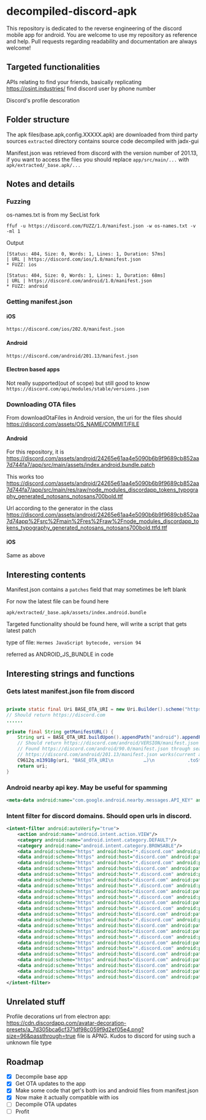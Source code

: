 # decompiled-discord-apk
This repository is dedicated to the reverse engineering of the discord mobile app for android. You are welcome to use my repository as reference and help. Pull requests regarding readability and documentation are always welcome!


## Targeted functionalities

APIs relating to find your friends, basically replicating https://osint.industries/ find discord user by phone number

Discord's profile descoration

## Folder structure

The apk files(base.apk,config.XXXXX.apk) are downloaded from third party sources
`extracted` directory contains source code decompiled with jadx-gui

Manifest.json was retrieved from discord with the version number of 201.13, if you want to access the files you should replace `app/src/main/...` with `apk/extracted/_base.apk/...`

## Notes and details

### Fuzzing

os-names.txt is from my SecList fork

`ffuf -u https://discord.com/FUZZ/1.0/manifest.json -w os-names.txt -v -ml 1`

Output
```
[Status: 404, Size: 0, Words: 1, Lines: 1, Duration: 57ms]
| URL | https://discord.com/ios/1.0/manifest.json
* FUZZ: ios

[Status: 404, Size: 0, Words: 1, Lines: 1, Duration: 68ms]
| URL | https://discord.com/android/1.0/manifest.json
* FUZZ: android
```

### Getting manifest.json

#### iOS

`https://discord.com/ios/202.0/manifest.json`

#### Android

`https://discord.com/android/201.13/manifest.json`

#### Electron based apps

Not really supported(out of scope) but still good to know
`https://discord.com/api/modules/stable/versions.json`

### Downloading OTA files

From downloadOtaFiles in Android version, the uri for the files should https://discord.com/assets/OS_NAME/COMMIT/FILE

#### Android

For this repository, it is https://discord.com/assets/android/24265e61aa4e5090b6b9f9689cb852aa7d744fa7/app/src/main/assets/index.android.bundle.patch

This works too 
https://discord.com/assets/android/24265e61aa4e5090b6b9f9689cb852aa7d744fa7/app/src/main/res/raw/node_modules_discordapp_tokens_typography_generated_notosans_notosans700bold.ttf

Url according to the generator in the class 
https://discord.com/assets/android/24265e61aa4e5090b6b9f9689cb852aa7d74app%2Fsrc%2Fmain%2Fres%2Fraw%2Fnode_modules_discordapp_tokens_typography_generated_notosans_notosans700bold.ttfd.ttf

#### iOS

Same as above

## Interesting contents

Manifest.json contains a `patches` field that may sometimes be left blank

For now the latest file can be found here

`apk/extracted/_base.apk/assets/index.android.bundle`

Targeted functionality should be found here, will write a script that gets latest patch

type of file: `Hermes JavaScript bytecode, version 94`

referred as ANDROID_JS_BUNDLE in code

## Interesting strings and functions

### Gets latest manifest.json file from discord

```java

private static final Uri BASE_OTA_URI = new Uri.Builder().scheme("https").authority("discord.com").build();
// Should return https://discord.com
......

private final String getManifestURL() {
    String uri = BASE_OTA_URI.buildUpon().appendPath("android").appendPath(getVersion()).appendPath("manifest.json").build().toString();
    // Should return https://discord.com/android/VERSION/manifest.json
    // Found https://discord.com/android/90.0/manifest.json through searching google
    // https://discord.com/android/201.13/manifest.json works(current app version on google)
    C9612q.m13918g(uri, "BASE_OTA_URI\n           …)\n            .toString()");
    return uri;
}

```

### Android nearby api key. May be useful for spamming

```xml
<meta-data android:name="com.google.android.nearby.messages.API_KEY" android:value="AIzaSyD-4L6bgKMixqBRtrG2UktVXK6IexXlsog"/>
```

### Intent filter for discord domains. Should open urls in discord.

```xml
<intent-filter android:autoVerify="true">
    <action android:name="android.intent.action.VIEW"/>
    <category android:name="android.intent.category.DEFAULT"/>
    <category android:name="android.intent.category.BROWSABLE"/>
    <data android:scheme="https" android:host="*.discord.com" android:pathPattern="/app"/>
    <data android:scheme="https" android:host="discord.com" android:pathPattern="/app"/>
    <data android:scheme="https" android:host="*.discord.com" android:pathPattern="/gifts/.*"/>
    <data android:scheme="https" android:host="discord.com" android:pathPattern="/gifts/.*"/>
    <data android:scheme="https" android:host="*.discord.com" android:pathPattern="/invite/.*"/>
    <data android:scheme="https" android:host="discord.com" android:pathPattern="/invite/.*"/>
    <data android:scheme="https" android:host="*.discord.com" android:pathPattern="/template/.*"/>
    <data android:scheme="https" android:host="discord.com" android:pathPattern="/template/.*"/>
    <data android:scheme="https" android:host="*.discord.com" android:pathPattern="/channels/.*"/>
    <data android:scheme="https" android:host="discord.com" android:pathPattern="/channels/.*"/>
    <data android:scheme="https" android:host="*.discord.com" android:pathPattern="/users/.*"/>
    <data android:scheme="https" android:host="discord.com" android:pathPattern="/users/.*"/>
    <data android:scheme="https" android:host="*.discord.com" android:pathPattern="/feature/.*"/>
    <data android:scheme="https" android:host="discord.com" android:pathPattern="/feature/.*"/>
    <data android:scheme="https" android:host="discord.com" android:pathPattern="/query/.*"/>
    <data android:scheme="https" android:host="*.discord.com" android:pathPattern="/query/.*"/>
    <data android:scheme="https" android:host="discord.com" android:pathPattern="/ra/.*"/>
    <data android:scheme="https" android:host="*.discord.com" android:pathPattern="/events/.*"/>
    <data android:scheme="https" android:host="discord.com" android:pathPattern="/events/.*"/>
    <data android:scheme="https" android:host="discord.com" android:pathPattern="/connections/.*/link"/>
    <data android:scheme="https" android:host="discord.com" android:pathPattern="/__development/link"/>
    <data android:scheme="https" android:host="discord.com" android:pathPattern="/mweb-handoff"/>
    <data android:scheme="https" android:host="discord.com" android:pathPattern="/activate"/>
</intent-filter>
```
## Unrelated stuff

Profile decorations url from electron app: https://cdn.discordapp.com/avatar-decoration-presets/a_7d305bca6cf371df98c059f9d2ef05e4.png?size=96&passthrough=true
file is APNG. Kudos to discord for using such a unknown file type

## Roadmap
- [x] Decompile base app
- [x] Get OTA updates to the app
- [X] Make some code that get's both ios and android files from manifest.json
- [x] Now make it actually compatible with ios
- [ ] Decompile OTA updates
- [ ] Profit
